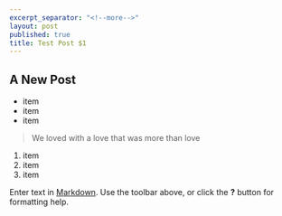 ```yaml
---
excerpt_separator: "<!--more-->"
layout: post
published: true
title: Test Post $1
---
```



## A New Post

- item
- item
- item

> We loved with a love that was more than love

1. item
2. item
3. item



Enter text in [Markdown](http://daringfireball.net/projects/markdown/). Use the toolbar above, or click the **?** button for formatting help.
